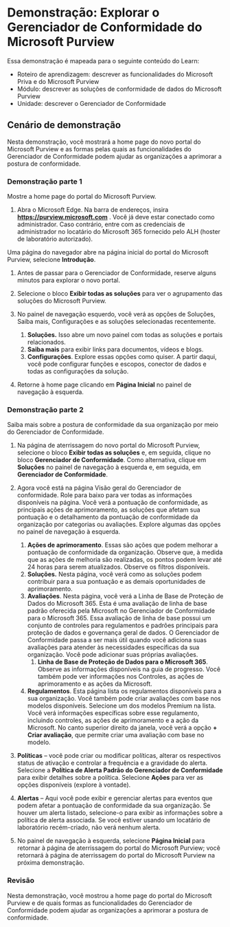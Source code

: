 <!---
---
Demonstração: Título: Roteiro de aprendizagem/Módulo/Unidade “Explorar o Gerenciador de Conformidade do Microsoft Purview”: “Descrever as funcionalidades do Microsoft Priva e do Microsoft Purview; Módulo 2: Descrever as soluções de conformidade de dados do Microsoft Purview; Unidade 4: Descrever o Compliance Manager”
---
--->

# Demonstração: Explorar o Gerenciador de Conformidade do Microsoft Purview

Essa demonstração é mapeada para o seguinte conteúdo do Learn:

- Roteiro de aprendizagem: descrever as funcionalidades do Microsoft Priva e do Microsoft Purview
- Módulo: descrever as soluções de conformidade de dados do Microsoft Purview
- Unidade: descrever o Gerenciador de Conformidade

## Cenário de demonstração

Nesta demonstração, você mostrará a home page do novo portal do Microsoft Purview e as formas pelas quais as funcionalidades do Gerenciador de Conformidade podem ajudar as organizações a aprimorar a postura de conformidade.

### Demonstração parte 1

Mostre a home page do portal do Microsoft Purview.

1. Abra o Microsoft Edge. Na barra de endereços, insira **https://purview.microsoft.com** . Você já deve estar conectado como administrador. Caso contrário, entre com as credenciais de administrador no locatário do Microsoft 365 fornecido pelo ALH (hoster de laboratório autorizado).

Uma página do navegador abre na página inicial do portal do Microsoft Purview, selecione **Introdução**.  

1. Antes de passar para o Gerenciador de Conformidade, reserve alguns minutos para explorar o novo portal.

1. Selecione o bloco **Exibir todas as soluções** para ver o agrupamento das soluções do Microsoft Purview.

1. No painel de navegação esquerdo, você verá as opções de Soluções, Saiba mais, Configurações e as soluções selecionadas recentemente.
    1. **Soluções.** Isso abre um novo painel com todas as soluções e portais relacionados.
    1. **Saiba mais** para exibir links para documentos, vídeos e blogs.
    1. **Configurações**. Explore essas opções como quiser. A partir daqui, você pode configurar funções e escopos, conector de dados e todas as configurações da solução.

1. Retorne à home page clicando em **Página Inicial** no painel de navegação à esquerda.

### Demonstração parte 2

Saiba mais sobre a postura de conformidade da sua organização por meio do Gerenciador de Conformidade.

1. Na página de aterrissagem do novo portal do Microsoft Purview, selecione o bloco **Exibir todas as soluções** e, em seguida, clique no bloco **Gerenciador de Conformidade**. Como alternativa, clique em **Soluções** no painel de navegação à esquerda e, em seguida, em **Gerenciador de Conformidade**.

1. Agora você está na página Visão geral do Gerenciador de conformidade. Role para baixo para ver todas as informações disponíveis na página.  Você verá a pontuação de conformidade, as principais ações de aprimoramento, as soluções que afetam sua pontuação e o detalhamento da pontuação de conformidade da organização por categorias ou avaliações. Explore algumas das opções no painel de navegação à esquerda.
    1. **Ações de aprimoramento**.  Essas são ações que podem melhorar a pontuação de conformidade da organização. Observe que, à medida que as ações de melhoria são realizadas, os pontos podem levar até 24 horas para serem atualizados.  Observe os filtros disponíveis.
    1. **Soluções.** Nesta página, você verá como as soluções podem contribuir para a sua pontuação e as demais oportunidades de aprimoramento.
    1. **Avaliações**. Nesta página, você verá a Linha de Base de Proteção de Dados do Microsoft 365.  Esta é uma avaliação de linha de base padrão oferecida pela Microsoft no Gerenciador de Conformidade para o Microsoft 365.  Essa avaliação de linha de base possui um conjunto de controles para regulamentos e padrões principais para proteção de dados e governança geral de dados. O Gerenciador de Conformidade passa a ser mais útil quando você adiciona suas avaliações para atender às necessidades específicas da sua organização.  Você pode adicionar suas próprias avaliações.
        1. **Linha de Base de Proteção de Dados para o Microsoft 365**.  Observe as informações disponíveis na guia de progresso. Você também pode ver informações nos Controles, as ações de aprimoramento e as ações da Microsoft.  
    1. **Regulamentos**.  Esta página lista os regulamentos disponíveis para a sua organização. Você também pode criar avaliações com base nos modelos disponíveis.  Selecione um dos modelos Premium na lista.  Você verá informações específicas sobre esse regulamento, incluindo controles, as ações de aprimoramento e a ação da Microsoft.  No canto superior direito da janela, você verá a opção **+ Criar avaliação**, que permite criar uma avaliação com base no modelo.
1. **Políticas** – você pode criar ou modificar políticas, alterar os respectivos status de ativação e controlar a frequência e a gravidade do alerta. Selecione a **Política de Alerta Padrão do Gerenciador de Conformidade** para exibir detalhes sobre a política.  Selecione **Ações** para ver as opções disponíveis (explore à vontade).
1. **Alertas** – Aqui você pode exibir e gerenciar alertas para eventos que podem afetar a pontuação de conformidade da sua organização.  Se houver um alerta listado, selecione-o para exibir as informações sobre a política de alerta associada. Se você estiver usando um locatário de laboratório recém-criado, não verá nenhum alerta.

1. No painel de navegação à esquerda, selecione **Página Inicial** para retornar à página de aterrissagem do portal do Microsoft Purview; você retornará à página de aterrissagem do portal do Microsoft Purview na próxima demonstração.

### Revisão

Nesta demonstração, você mostrou a home page do portal do Microsoft Purview e de quais formas as funcionalidades do Gerenciador de Conformidade podem ajudar as organizações a aprimorar a postura de conformidade.
